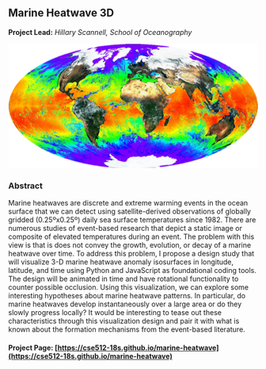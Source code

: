 ## Marine Heatwave 3D
**Project Lead:** *Hillary Scannell, School of Oceanography*

<p align="center">
  <img src="global_sst.png" alt="hi" class="inline"/>
</p>  

### Abstract

Marine heatwaves are discrete and extreme warming events in the ocean surface that we can detect using satellite-derived observations of globally gridded (0.25ºx0.25º) daily sea surface temperatures since 1982. There are numerous studies of event-based research that depict a static image or composite of elevated temperatures during an event. The problem with this view is that is does not convey the growth, evolution, or decay of a marine heatwave over time. To address this problem, I propose a design study that will visualize 3-D marine heatwave anomaly isosurfaces in longitude, latitude, and time using Python and JavaScript as foundational coding tools. The design will be animated in time and have rotational functionality to counter possible occlusion. Using this visualization, we can explore some interesting hypotheses about marine heatwave patterns. In particular, do marine heatwaves develop instantaneously over a large area or do they slowly progress locally? It would be interesting to tease out these characteristics through this visualization design and pair it with what is known about the formation mechanisms from the event-based literature.

#### Project Page: [https://cse512-18s.github.io/marine-heatwave](https://cse512-18s.github.io/marine-heatwave)
